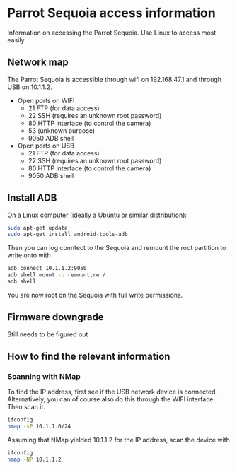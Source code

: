 # Parrot Sequoia access information
 Information on accessing the Parrot Sequoia. Use Linux to access most easily.

## Network map
The Parrot Sequoia is accessible through wifi on 192.168.47.1 and through USB on 10.1.1.2.

* Open ports on WIFI
  * 21 FTP (for data access)
  * 22 SSH (requires an unknown root password)
  * 80 HTTP interface (to control the camera)
  * 53 (unknown purpose)
  * 9050 ADB shell
* Open ports on USB
  * 21 FTP (for data access)
  * 22 SSH (requires an unknown root password)
  * 80 HTTP interface (to control the camera)
  * 9050 ADB shell

## Install ADB

On a Linux computer (ideally a Ubuntu or similar distribution):

```bash
sudo apt-get update
sudo apt-get install android-tools-adb
```

Then you can log conntect to the Sequoia and remount the root partition to write onto with
```bash
adb connect 10.1.1.2:9050
adb shell mount -o remount,rw /
adb shell
```

You are now root on the Sequoia with full write permissions.

## Firmware downgrade

Still needs to be figured out

## How to find the relevant information

### Scanning with NMap

To find the IP address, first see if the USB network device is connected. Alternatively, you can of course also do this through the WIFI interface. Then scan it.

```bash
ifconfig
nmap -sP 10.1.1.0/24
```

Assuming that NMap yielded 10.1.1.2 for the IP address, scan the device with
```bash
ifconfig
nmap -NP 10.1.1.2
```


